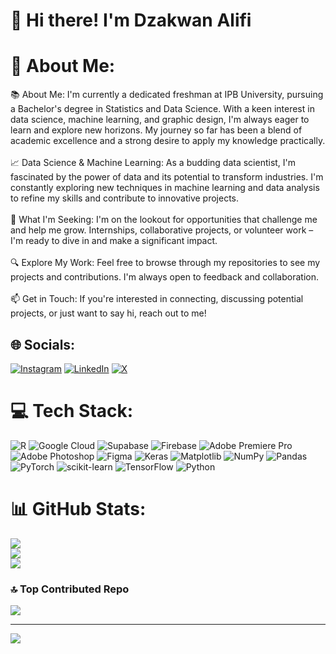 # 👋 Hi there! I'm Dzakwan Alifi

# 💫 About Me:
📚 About Me: I'm currently a dedicated freshman at IPB University, pursuing a Bachelor's degree in Statistics and Data Science. With a keen interest in data science, machine learning, and graphic design, I'm always eager to learn and explore new horizons. My journey so far has been a blend of academic excellence and a strong desire to apply my knowledge practically.<br><br>📈 Data Science & Machine Learning: As a budding data scientist, I'm fascinated by the power of data and its potential to transform industries. I'm constantly exploring new techniques in machine learning and data analysis to refine my skills and contribute to innovative projects.<br><br>🌟 What I'm Seeking: I'm on the lookout for opportunities that challenge me and help me grow. Internships, collaborative projects, or volunteer work – I'm ready to dive in and make a significant impact.<br><br>🔍 Explore My Work: Feel free to browse through my repositories to see my projects and contributions. I'm always open to feedback and collaboration.<br><br>📫 Get in Touch: If you're interested in connecting, discussing potential projects, or just want to say hi, reach out to me!


## 🌐 Socials:
[![Instagram](https://img.shields.io/badge/Instagram-%23E4405F.svg?logo=Instagram&logoColor=white)](https://instagram.com/dzakwanalifi) [![LinkedIn](https://img.shields.io/badge/LinkedIn-%230077B5.svg?logo=linkedin&logoColor=white)](https://linkedin.com/in/dzakwanalifi) [![X](https://img.shields.io/badge/X-black.svg?logo=X&logoColor=white)](https://x.com/dzakwanalifi) 

# 💻 Tech Stack:
![R](https://img.shields.io/badge/r-%23276DC3.svg?style=for-the-badge&logo=r&logoColor=white) ![Google Cloud](https://img.shields.io/badge/GoogleCloud-%234285F4.svg?style=for-the-badge&logo=google-cloud&logoColor=white) ![Supabase](https://img.shields.io/badge/Supabase-3ECF8E?style=for-the-badge&logo=supabase&logoColor=white) ![Firebase](https://img.shields.io/badge/firebase-a08021?style=for-the-badge&logo=firebase&logoColor=ffcd34) ![Adobe Premiere Pro](https://img.shields.io/badge/Adobe%20Premiere%20Pro-9999FF.svg?style=for-the-badge&logo=Adobe%20Premiere%20Pro&logoColor=white) ![Adobe Photoshop](https://img.shields.io/badge/adobe%20photoshop-%2331A8FF.svg?style=for-the-badge&logo=adobe%20photoshop&logoColor=white) ![Figma](https://img.shields.io/badge/figma-%23F24E1E.svg?style=for-the-badge&logo=figma&logoColor=white) ![Keras](https://img.shields.io/badge/Keras-%23D00000.svg?style=for-the-badge&logo=Keras&logoColor=white) ![Matplotlib](https://img.shields.io/badge/Matplotlib-%23ffffff.svg?style=for-the-badge&logo=Matplotlib&logoColor=black) ![NumPy](https://img.shields.io/badge/numpy-%23013243.svg?style=for-the-badge&logo=numpy&logoColor=white) ![Pandas](https://img.shields.io/badge/pandas-%23150458.svg?style=for-the-badge&logo=pandas&logoColor=white) ![PyTorch](https://img.shields.io/badge/PyTorch-%23EE4C2C.svg?style=for-the-badge&logo=PyTorch&logoColor=white) ![scikit-learn](https://img.shields.io/badge/scikit--learn-%23F7931E.svg?style=for-the-badge&logo=scikit-learn&logoColor=white) ![TensorFlow](https://img.shields.io/badge/TensorFlow-%23FF6F00.svg?style=for-the-badge&logo=TensorFlow&logoColor=white) ![Python](https://img.shields.io/badge/python-3670A0?style=for-the-badge&logo=python&logoColor=ffdd54)
# 📊 GitHub Stats:
![](https://github-readme-stats.vercel.app/api?username=dzakwanalifi&theme=dark&hide_border=false&include_all_commits=false&count_private=false)<br/>
![](https://github-readme-streak-stats.herokuapp.com/?user=dzakwanalifi&theme=dark&hide_border=false)<br/>
![](https://github-readme-stats.vercel.app/api/top-langs/?username=dzakwanalifi&theme=dark&hide_border=false&include_all_commits=false&count_private=false&layout=compact)

### 🔝 Top Contributed Repo
![](https://github-contributor-stats.vercel.app/api?username=dzakwanalifi&limit=5&theme=dark&combine_all_yearly_contributions=true)

---
[![](https://visitcount.itsvg.in/api?id=dzakwanalifi&icon=0&color=1)](https://visitcount.itsvg.in)

<!-- Proudly created with GPRM ( https://gprm.itsvg.in ) -->

